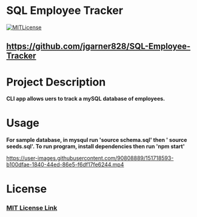 # SQL Employee Tracker
  
  [![MITLicense](https://img.shields.io/badge/License-MITLicense-<COLOR>.svg)](https://shields.io/)
  
  ## https://github.com/jgarner828/SQL-Employee-Tracker
  
  # Project Description
  
  **CLI app allows uers to track a mySQL database of employees.**

  # Usage

  **For sample database, in mysqul run 'source schema.sql' then ' source seeds.sql'. To run program, install dependencies then run 'npm start'**
  
  

https://user-images.githubusercontent.com/90808889/151718593-b100dfae-1840-44ed-86e5-f6df17fe6244.mp4


  
  # License
  
  ### [MIT License Link](https://opensource.org/licenses/MIT)
  
